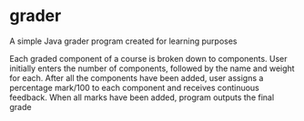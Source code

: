 # grader
A simple Java grader program created for learning purposes

Each graded component of a course is broken down to components.
User initially enters the number of components, followed by the name and weight for each.
After all the components have been added, user assigns a percentage mark/100 to each component and receives continuous feedback.
When all marks have been added, program outputs the final grade
